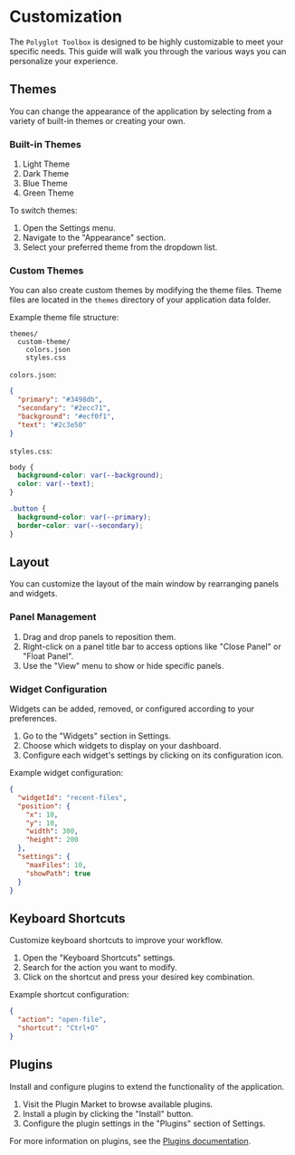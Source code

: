# Customization

The `Polyglot Toolbox` is designed to be highly customizable to meet your specific needs. This guide will walk you through the various ways you can personalize your experience.

## Themes

You can change the appearance of the application by selecting from a variety of built-in themes or creating your own.

### Built-in Themes

1. Light Theme
2. Dark Theme
3. Blue Theme
4. Green Theme

To switch themes:
1. Open the Settings menu.
2. Navigate to the "Appearance" section.
3. Select your preferred theme from the dropdown list.

### Custom Themes

You can also create custom themes by modifying the theme files. Theme files are located in the `themes` directory of your application data folder.

Example theme file structure:
```
themes/
  custom-theme/
    colors.json
    styles.css
```

`colors.json`:
```json
{
  "primary": "#3498db",
  "secondary": "#2ecc71",
  "background": "#ecf0f1",
  "text": "#2c3e50"
}
```

`styles.css`:
```css
body {
  background-color: var(--background);
  color: var(--text);
}

.button {
  background-color: var(--primary);
  border-color: var(--secondary);
}
```

## Layout

You can customize the layout of the main window by rearranging panels and widgets.

### Panel Management

1. Drag and drop panels to reposition them.
2. Right-click on a panel title bar to access options like "Close Panel" or "Float Panel".
3. Use the "View" menu to show or hide specific panels.

### Widget Configuration

Widgets can be added, removed, or configured according to your preferences.

1. Go to the "Widgets" section in Settings.
2. Choose which widgets to display on your dashboard.
3. Configure each widget's settings by clicking on its configuration icon.

Example widget configuration:
```json
{
  "widgetId": "recent-files",
  "position": {
    "x": 10,
    "y": 10,
    "width": 300,
    "height": 200
  },
  "settings": {
    "maxFiles": 10,
    "showPath": true
  }
}
```

## Keyboard Shortcuts

Customize keyboard shortcuts to improve your workflow.

1. Open the "Keyboard Shortcuts" settings.
2. Search for the action you want to modify.
3. Click on the shortcut and press your desired key combination.

Example shortcut configuration:
```json
{
  "action": "open-file",
  "shortcut": "Ctrl+O"
}
```

## Plugins

Install and configure plugins to extend the functionality of the application.

1. Visit the Plugin Market to browse available plugins.
2. Install a plugin by clicking the "Install" button.
3. Configure the plugin settings in the "Plugins" section of Settings.

For more information on plugins, see the [Plugins documentation](/docs/plugins/introduction).